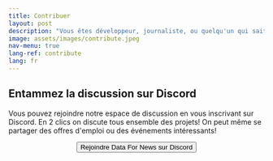 ```yaml
---
title: Contribuer
layout: post
description: "Vous êtes développeur, journaliste, ou quelqu'un qui sait réfléchir et veut agir? Rejoignez nous"
image: assets/images/contribute.jpeg
nav-menu: true
lang-ref: contribute
lang: fr
---
```


## Entammez la discussion sur Discord

Vous pouvez rejoindre notre espace de discussion en vous inscrivant sur Discord. En 2 clics on discute tous ensemble des projets! On peut même se partager des offres d'emploi ou des événements intéressants!

<div style="display:flex; justify-content: center">
    <form target="_blank" action="https://discordapp.com/invite/bGGmQ2F">
        <input type="submit" value="Rejoindre Data For News sur Discord" />
    </form>
</div>